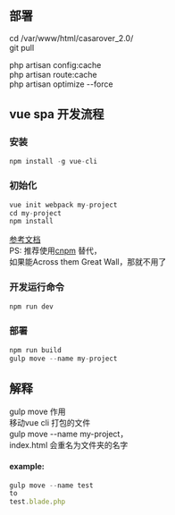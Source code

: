 ## 部署

cd /var/www/html/casarover_2.0/  
git pull  


php artisan config:cache  
php artisan route:cache  
php artisan optimize --force  

## vue spa 开发流程
### 安装
``` js
npm install -g vue-cli
```
### 初始化
``` js
vue init webpack my-project
cd my-project
npm install
```
[参考文档](http://vuejs-templates.github.io/webpack/index.html)  
PS: 推荐使用[cnpm](https://npm.taobao.org/) 替代，  
如果能Across them Great Wall，那就不用了
### 开发运行命令
``` js
npm run dev
```
### 部署
``` js
npm run build
gulp move --name my-project
```

## 解释
gulp move 作用  
移动vue cli 打包的文件   
gulp move --name my-project，  
index.html 会重名为文件夹的名字  
#### example:
``` js
gulp move --name test
to
test.blade.php
```
